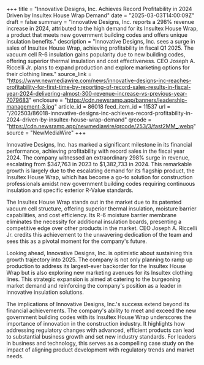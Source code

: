 +++
title = "Innovative Designs, Inc. Achieves Record Profitability in 2024 Driven by Insultex House Wrap Demand"
date = "2025-03-03T14:00:09Z"
draft = false
summary = "Innovative Designs, Inc. reports a 298% revenue increase in 2024, attributed to the high demand for its Insultex House Wrap, a product that meets new government building codes and offers unique insulation benefits."
description = "Innovative Designs, Inc. sees a surge in sales of Insultex House Wrap, achieving profitability in fiscal Q1 2025. The vacuum cell R-6 insulation gains popularity due to new building codes, offering superior thermal insulation and cost effectiveness. CEO Joseph A. Riccelli Jr. plans to expand production and explore marketing options for their clothing lines."
source_link = "https://www.newmediawire.com/news/innovative-designs-inc-reaches-profitability-for-first-time-by-reporting-of-record-sales-results-in-fiscal-year-2024-delivering-almost-300-revenue-increase-vs-previous-year-7079683"
enclosure = "https://cdn.newsramp.app/banners/leadership-management-3.jpg"
article_id = 86018
feed_item_id = 11537
url = "/202503/86018-innovative-designs-inc-achieves-record-profitability-in-2024-driven-by-insultex-house-wrap-demand"
qrcode = "https://cdn.newsramp.app/newmediawire/qrcode/253/3/fast2MM_.webp"
source = "NewMediaWire"
+++

<p>Innovative Designs, Inc. has marked a significant milestone in its financial performance, achieving profitability with record sales in the fiscal year 2024. The company witnessed an extraordinary 298% surge in revenue, escalating from $347,763 in 2023 to $1,382,733 in 2024. This remarkable growth is largely due to the escalating demand for its flagship product, the Insultex House Wrap, which has become a go-to solution for construction professionals amidst new government building codes requiring continuous insulation and specific exterior R-Value standards.</p><p>The Insultex House Wrap stands out in the market due to its patented vacuum cell structure, offering superior thermal insulation, moisture barrier capabilities, and cost efficiency. Its R-6 moisture barrier membrane eliminates the necessity for additional insulation boards, presenting a competitive edge over other products in the market. CEO Joseph A. Riccelli Jr. credits this achievement to the unwavering dedication of the team and sees this as a pivotal moment for the company's future.</p><p>Looking ahead, Innovative Designs, Inc. is optimistic about sustaining this growth trajectory into 2025. The company is not only planning to ramp up production to address its largest-ever backorder for the Insultex House Wrap but is also exploring new marketing avenues for its Insultex clothing lines. This strategic expansion is aimed at catering to the burgeoning market demand and reinforcing the company's position as a leader in innovative insulation solutions.</p><p>The implications of Innovative Designs, Inc.'s success extend beyond its financial achievements. The company's ability to meet and exceed the new government building codes with its Insultex House Wrap underscores the importance of innovation in the construction industry. It highlights how addressing regulatory changes with advanced, efficient products can lead to substantial business growth and set new industry standards. For leaders in business and technology, this serves as a compelling case study on the impact of aligning product development with regulatory trends and market needs.</p>
